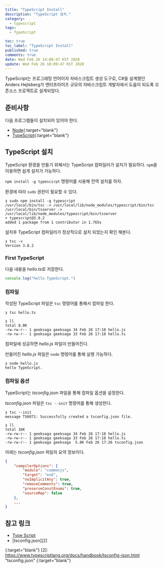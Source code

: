 ```yaml
---
title: "TypeScript Install"
description: "TypeScript 설치."
category:
  - typescript 
tags:
  - TypeScript

toc: true
toc_label: "TypeScript Install"
published: true
comments: true
date: Wed Feb 26 14:09:47 KST 2020
update: Wed Feb 26 18:09:47 KST 2020
---
```


TypeScript는 프로그래밍 언어이자 자바스크립트 생성 도구로, C#을 설계했던 Anders Hejlsberg가 엔터프라이즈 규모의 자바스크립트 개발자에서 도움이 되도록 오픈소스 프로젝트로 설계되었다.

## 준비사항 

  다음 프로그램들이 설치되어 있어야 한다.
  - [Node](https://nodejs.org/·"NodeJs.org"){:target="blank"}
  - [TypeScript](https://www.typescriptlang.org/ "TypeScript"){:target="blank"}

## TypeScript 설치

TypeScript 환경을 만들기 위해서는 TypeScript 컴파일러가 설치가 필요하다. 
`npm`을 이용하면 쉽게 설치가 가능하다.

`npm install -g typescirpt` 명령어를 사용해 전역 설치를 하자.

환경에 따라 `sudo` 권한이 필요할 수 있다.

```shell
❯ sudo npm install -g typescript                           
/usr/local/bin/tsc -> /usr/local/lib/node_modules/typescript/bin/tsc
/usr/local/bin/tsserver -> /usr/local/lib/node_modules/typescript/bin/tsserver
+ typescript@3.8.2
added 1 package from 1 contributor in 1.765s
```

설치후 TypeScript 컴파일러가 정상적으로 설치 되었는지 확인 해본다.

```shell
❯ tsc -v
Version 3.8.2
```

### First TypeScript

다음 내용을 *hello.ts*로 저장한다.

```typescript
console.log("hello TypeScript.")
```

### 컴파일

작성된 TypeScript 파일은 `tsc` 명령어를 통해서 컴파일 한다.

```shell
❯ tsc hello.ts

❯ ll
total 8.0K
-rw-rw-r-- 1 geeksaga geeksaga 34 Feb 26 17:18 hello.js
-rw-rw-r-- 1 geeksaga geeksaga 33 Feb 26 17:18 hello.ts
```

컴파일에 성공하면 *hello.js* 파일이 만들어진다.

만들어진 *hello.js* 파일은 `node` 명령어를 통해 실행 가능하다.

```shell
❯ node hello.js 
hello TypeScript.
```

### 컴파일 옵션

TypeScript는 *tsconfig.json* 파일을 통해 컴파일 옵션을 설정한다.

*tsconfig.json* 파일은 `tsc --init` 명령어를 통해 생성한다.

```shell
❯ tsc --init
message TS6071: Successfully created a tsconfig.json file.

❯ ll
total 16K
-rw-rw-r-- 1 geeksaga geeksaga 34 Feb 26 17:18 hello.js
-rw-rw-r-- 1 geeksaga geeksaga 33 Feb 26 17:18 hello.ts
-rw-rw-r-- 1 geeksaga geeksaga  5.8K Feb 26 17:26 tsconfig.json
```

아래는 *tsconfig.json* 파일의 요약 정보이다.

```json
{
    "compilerOptions": {
        "module": "commonjs",
        "target": "es6",
        "noImplicitAny": true,
        "removeComments": true,
        "preserveConstEnums": true,
        "sourceMap": false 
    },
    ...
}

```


## 참고 링크

* [Type Script][1]
* [tsconfig.json][2]

[1]: https://www.typescriptlang.org/ "TypeScript"
{:target="blank"}
[2]: https://www.typescriptlang.org/docs/handbook/tsconfig-json.html "tsconfig.json"
{:target="blank"}
